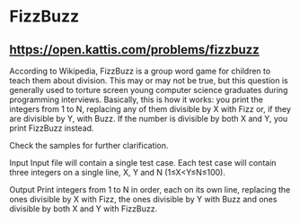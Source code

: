# FizzBuzz
## https://open.kattis.com/problems/fizzbuzz

According to Wikipedia, FizzBuzz is a group word game for children to teach them about division. This may or may not be true, but this question is generally used to torture screen young computer science graduates during programming interviews.
Basically, this is how it works: you print the integers from 1 to N, replacing any of them divisible by X with Fizz or, if they are divisible by Y, with Buzz. If the number is divisible by both X and Y, you print FizzBuzz instead.

Check the samples for further clarification.

Input
Input file will contain a single test case. Each test case will contain three integers on a single line, X, Y and N (1≤X<Y≤N≤100).

Output
Print integers from 1 to N in order, each on its own line, replacing the ones divisible by X with Fizz, the ones divisible by Y with Buzz and ones divisible by both X and Y with FizzBuzz.